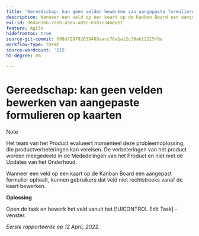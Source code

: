 ```yaml
---
title: 'Gereedschap: kan geen velden bewerken van aangepaste formulieren op kaarten'
description: Wanneer een veld op een kaart op de Kanban Board een aangepast formulier ophaalt, kunnen gebruikers dat veld niet rechtstreeks vanaf de kaart bewerken.
exl-id: 3edad5bb-7deb-45ea-a89c-6587c34bea12
feature: Agile
hidefromtoc: true
source-git-commit: 688d728782638489aacc76a1a12c38ab12215f8e
workflow-type: tm+mt
source-wordcount: '115'
ht-degree: 0%

---
```


# Gereedschap: kan geen velden bewerken van aangepaste formulieren op kaarten

>[!NOTE]
>
>Het team van het Product evalueert momenteel deze probleemoplossing, die productverbeteringen kan vereisen. De verbeteringen van het product worden meegedeeld in de Mededelingen van het Product en niet met de Updates van het Onderhoud.

Wanneer een veld op een kaart op de Kanban Board een aangepast formulier ophaalt, kunnen gebruikers dat veld niet rechtstreeks vanaf de kaart bewerken.

**Oplossing**

Open de taak en bewerk het veld vanuit het [!UICONTROL Edit Task] -venster.

_Eerste rapporteerde op 12 April, 2022._
